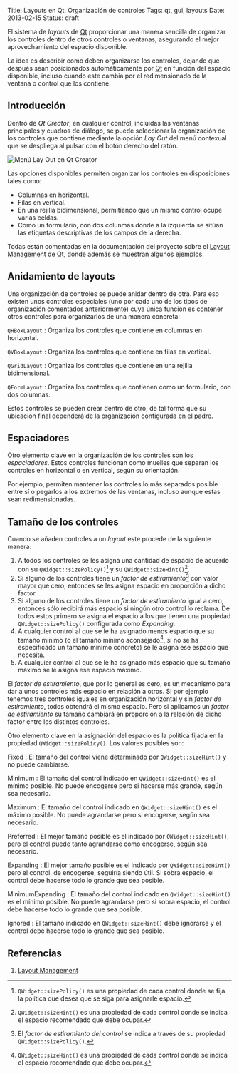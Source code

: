 Title: Layouts en Qt. Organización de controles
Tags: qt, gui, layouts
Date: 2013-02-15
Status: draft

El sistema de _layouts_ de [Qt] proporcionar una manera sencilla de organizar
los controles dentro de otros controles o ventanas, asegurando el mejor
aprovechamiento del espacio disponible.

La idea es describir como deben organizarse los controles, dejando que después
sean posicionados automáticamente por [Qt] en función del espacio disponible,
incluso cuando este cambia por el redimensionado de la ventana o control que
los contiene.

## Introducción

Dentro de _Qt Creator_, en cualquier control, incluidas las ventanas
principales y cuadros de diálogo, se puede seleccionar la organización de los
controles que contiene mediante la opción _Lay Out_ del menú contexual que
se despliega al pulsar con el botón derecho del ratón.

![Menú Lay Out en Qt Creator](|filename|/images/menu-lay-out.png)

Las opciones disponibles permiten organizar los controles en disposiciones tales
como:

 * Columnas en horizontal.
 * Filas en vertical.
 * En una rejilla bidimensional, permitiendo que un mismo control ocupe varias
celdas.
 * Como un formulario, con dos colunmas donde a la izquierda se sitúan las
etiquetas descriptivas de los campos de la derecha.

Todas están comentadas en la documentación del proyecto sobre el
[Layout Management] de [Qt], donde además se muestran algunos ejemplos.

## Anidamiento de layouts

Una organización de controles se puede anidar dentro de otra. Para eso existen
unos controles especiales (uno por cada uno de los tipos de organización comentados
anteriormente) cuya única función es contener otros controles para organizarlos
de una manera concreta:

`QHBoxLayout`
: Organiza los controles que contiene en columnas en horizontal.

`QVBoxLayout`
: Organiza los controles que contiene en filas en vertical.

`QGridLayout`
: Organiza los controles que contiene en una rejilla bidimensional.

`QFormLayout`
: Organiza los controles que contienen como un formulario, con dos columnas.

Estos controles se pueden crear dentro de otro, de tal forma que su ubicación
final dependerá de la organización configurada en el padre.

## Espaciadores

Otro elemento clave en la organización de los controles son los _espaciadores_.
Estos controles funcionan como muelles que separan los controles en horizontal
o en vertical, según su orientación.

Por ejemplo, permiten mantener los controles lo más separados posible entre
sí o pegarlos a los extremos de las ventanas, incluso aunque estas sean
redimensionadas.

## Tamaño de los controles

Cuando se añaden controles a un _layout_ este procede de la siguiente manera:

 1. A todos los controles se les asigna una cantidad de espacio de acuerdo
 con su `QWidget::sizePolicy()`[^1] y su `QWidget::sizeHint()`[^2].
 2. Si alguno de los controles tiene un _factor de estiramiento_[^3] con valor
 mayor  que cero, entonces se les asigna espacio en proporción a dicho factor.
 3. Si alguno de los controles tiene un _factor de estiramiento_ igual a cero,
 entonces sólo recibirá más espacio si ningún otro control lo reclama. De todos
 estos primero se asigna el espacio a los que tienen una propiedad
 `QWidget::sizePolicy()` configurada como _Expanding_.
 4. A cualquier control al que se le ha asignado menos espacio que su tamaño mínimo
 (o el tamaño mínimo aconsejado[^2], si no se ha especificado un tamaño mínimo concreto)
 se le asigna ese espacio que necesita.
 5. A cualquier control al que se le ha asignado más espacio que su tamaño máximo
 se le asigna ese espacio máximo.

El _factor de estiramiento_, que por lo general es cero, es un mecanismo para
dar a unos controles más espacio en relación a otros. Si por ejemplo tenemos
tres controles iguales en organización horizontal y sin _factor de estiramiento_,
todos obtendrá el mismo espacio. Pero si aplicamos un _factor de estiramiento_
su tamaño cambiará en proporción a la relación de dicho factor entre los distintos
controles.

Otro elemento clave en la asignación del espacio es la política fijada en la
propiedad `QWidget::sizePolicy()`. Los valores posibles son:

Fixed
: El tamaño del control viene determinado por `QWidget::sizeHint()` y no puede cambiarse.

Minimum
: El tamaño del control indicado en `QWidget::sizeHint()` es el mínimo posible.
No puede encogerse pero si hacerse más grande, según sea necesario.

Maximum
: El tamaño del control indicado en `QWidget::sizeHint()` es el máximo posible.
No puede agrandarse pero si encogerse, según sea necesario.

Preferred
: El mejor tamaño posible es el indicado por `QWidget::sizeHint()`, pero el
control puede tanto agrandarse como encogerse, según sea necesario.

Expanding
: El mejor tamaño posible es el indicado por `QWidget::sizeHint()` pero el
control, de encogerse, seguiría siendo útil. Si sobra espacio, el control
debe hacerse todo lo grande que sea posible.

MinimumExpanding
: El tamaño del control indicado en `QWidget::sizeHint()` es el mínimo posible.
No puede agrandarse pero si sobra espacio, el control debe hacerse todo lo
grande que sea posible.

Ignored
: El tamaño indicado en `QWidget::sizeHint()` debe ignorarse y el control
debe hacerse todo lo grande que sea posible.

## Referencias

 1. [Layout Management]

[Qt]: |filename|/Overviews/proyecto-qt.md "Proyecto Qt"
[Layout Management]: http://qt-project.org/doc/qt-5.0/qtwidgets/layout.html "Layout Management"

[^1]: `QWidget::sizePolicy()` es una propiedad de cada control donde
se fija la política que desea que se siga para asignarle espacio.
[^2]: `QWidget::sizeHint()` es una propiedad de cada control donde se indica
el espacio recomendado que debe ocupar.
[^3]: El _factor de estiramiento del control_ se indica a través de su
propiedad `QWidget::sizePolicy()`.
